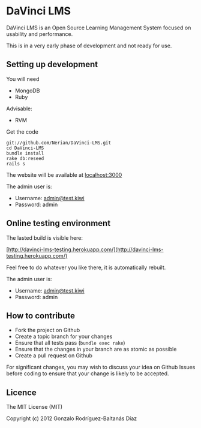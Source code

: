 # DaVinci LMS

DaVinci LMS is an Open Source Learning Management System focused on usability and performance.

This is in a very early phase of development and not ready for use.

## Setting up development

You will need

* MongoDB
* Ruby

Advisable:

* RVM

Get the code

```
git://github.com/Nerian/DaVinci-LMS.git
cd DaVinci-LMS
bundle install
rake db:reseed
rails s
```

The website will be available at [localhost:3000](localhost:3000)

The admin user is:

* Username: admin@test.kiwi
* Password: admin

## Online testing environment

The lasted build is visible here:

[http://davinci-lms-testing.herokuapp.com/](http://davinci-lms-testing.herokuapp.com/)

Feel free to do whatever you like there, it is automatically rebuilt.

The admin user is:

* Username: admin@test.kiwi
* Password: admin

## How to contribute

* Fork the project on Github
* Create a topic branch for your changes
* Ensure that all tests pass (`bundle exec rake`)
* Ensure that the changes in your branch are as atomic as possible
* Create a pull request on Github

For significant changes, you may wish to discuss your idea on Github Issues before coding to ensure that your change is likely to be accepted.

## Licence

The MIT License (MIT)

Copyright (c) 2012 Gonzalo Rodríguez-Baltanás Díaz